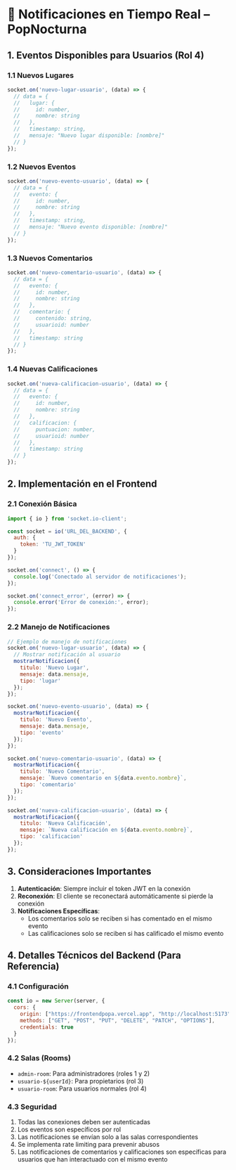 # 📣 Notificaciones en Tiempo Real – PopNocturna

## 1. Eventos Disponibles para Usuarios (Rol 4)

### 1.1 Nuevos Lugares
```javascript
socket.on('nuevo-lugar-usuario', (data) => {
  // data = {
  //   lugar: {
  //     id: number,
  //     nombre: string
  //   },
  //   timestamp: string,
  //   mensaje: "Nuevo lugar disponible: [nombre]"
  // }
});
```

### 1.2 Nuevos Eventos
```javascript
socket.on('nuevo-evento-usuario', (data) => {
  // data = {
  //   evento: {
  //     id: number,
  //     nombre: string
  //   },
  //   timestamp: string,
  //   mensaje: "Nuevo evento disponible: [nombre]"
  // }
});
```

### 1.3 Nuevos Comentarios
```javascript
socket.on('nuevo-comentario-usuario', (data) => {
  // data = {
  //   evento: {
  //     id: number,
  //     nombre: string
  //   },
  //   comentario: {
  //     contenido: string,
  //     usuarioid: number
  //   },
  //   timestamp: string
  // }
});
```

### 1.4 Nuevas Calificaciones
```javascript
socket.on('nueva-calificacion-usuario', (data) => {
  // data = {
  //   evento: {
  //     id: number,
  //     nombre: string
  //   },
  //   calificacion: {
  //     puntuacion: number,
  //     usuarioid: number
  //   },
  //   timestamp: string
  // }
});
```

## 2. Implementación en el Frontend

### 2.1 Conexión Básica
```javascript
import { io } from 'socket.io-client';

const socket = io('URL_DEL_BACKEND', {
  auth: {
    token: 'TU_JWT_TOKEN'
  }
});

socket.on('connect', () => {
  console.log('Conectado al servidor de notificaciones');
});

socket.on('connect_error', (error) => {
  console.error('Error de conexión:', error);
});
```

### 2.2 Manejo de Notificaciones
```javascript
// Ejemplo de manejo de notificaciones
socket.on('nuevo-lugar-usuario', (data) => {
  // Mostrar notificación al usuario
  mostrarNotificacion({
    titulo: 'Nuevo Lugar',
    mensaje: data.mensaje,
    tipo: 'lugar'
  });
});

socket.on('nuevo-evento-usuario', (data) => {
  mostrarNotificacion({
    titulo: 'Nuevo Evento',
    mensaje: data.mensaje,
    tipo: 'evento'
  });
});

socket.on('nuevo-comentario-usuario', (data) => {
  mostrarNotificacion({
    titulo: 'Nuevo Comentario',
    mensaje: `Nuevo comentario en ${data.evento.nombre}`,
    tipo: 'comentario'
  });
});

socket.on('nueva-calificacion-usuario', (data) => {
  mostrarNotificacion({
    titulo: 'Nueva Calificación',
    mensaje: `Nueva calificación en ${data.evento.nombre}`,
    tipo: 'calificacion'
  });
});
```

## 3. Consideraciones Importantes

1. **Autenticación**: Siempre incluir el token JWT en la conexión
2. **Reconexión**: El cliente se reconectará automáticamente si pierde la conexión
3. **Notificaciones Específicas**: 
   - Los comentarios solo se reciben si has comentado en el mismo evento
   - Las calificaciones solo se reciben si has calificado el mismo evento

## 4. Detalles Técnicos del Backend (Para Referencia)

### 4.1 Configuración
```javascript
const io = new Server(server, {
  cors: {
    origin: ["https://frontendpopa.vercel.app", "http://localhost:5173"],
    methods: ["GET", "POST", "PUT", "DELETE", "PATCH", "OPTIONS"],
    credentials: true
  }
});
```

### 4.2 Salas (Rooms)
- `admin-room`: Para administradores (roles 1 y 2)
- `usuario-${userId}`: Para propietarios (rol 3)
- `usuario-room`: Para usuarios normales (rol 4)

### 4.3 Seguridad
1. Todas las conexiones deben ser autenticadas
2. Los eventos son específicos por rol
3. Las notificaciones se envían solo a las salas correspondientes
4. Se implementa rate limiting para prevenir abusos
5. Las notificaciones de comentarios y calificaciones son específicas para usuarios que han interactuado con el mismo evento
